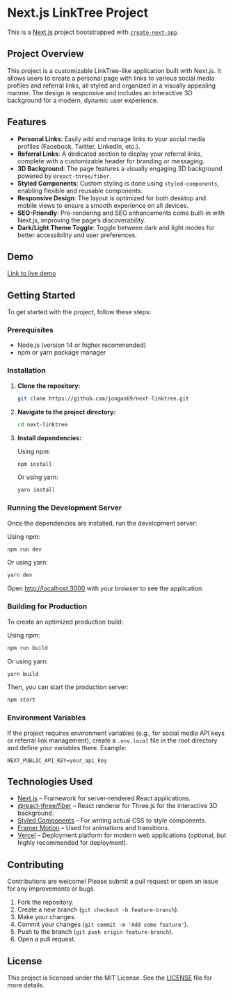 # Next.js LinkTree Project

This is a [Next.js](https://nextjs.org/) project bootstrapped with [`create-next-app`](https://github.com/vercel/next.js/tree/canary/packages/create-next-app).

## Project Overview

This project is a customizable LinkTree-like application built with Next.js. It allows users to create a personal page with links to various social media profiles and referral links, all styled and organized in a visually appealing manner. The design is responsive and includes an interactive 3D background for a modern, dynamic user experience.

## Features

- **Personal Links**: Easily add and manage links to your social media profiles (Facebook, Twitter, LinkedIn, etc.).
- **Referral Links**: A dedicated section to display your referral links, complete with a customizable header for branding or messaging.
- **3D Background**: The page features a visually engaging 3D background powered by `@react-three/fiber`.
- **Styled Components**: Custom styling is done using `styled-components`, enabling flexible and reusable components.
- **Responsive Design**: The layout is optimized for both desktop and mobile views to ensure a smooth experience on all devices.
- **SEO-Friendly**: Pre-rendering and SEO enhancements come built-in with Next.js, improving the page’s discoverability.
- **Dark/Light Theme Toggle**: Toggle between dark and light modes for better accessibility and user preferences.

## Demo

[Link to live demo](https://jongan.com)

## Getting Started

To get started with the project, follow these steps:

### Prerequisites

- Node.js (version 14 or higher recommended)
- npm or yarn package manager

### Installation

1. **Clone the repository:**

   ```bash
   git clone https://github.com/jongan69/next-linktree.git
   ```

2. **Navigate to the project directory:**

   ```bash
   cd next-linktree
   ```

3. **Install dependencies:**

   Using npm:

   ```bash
   npm install
   ```

   Or using yarn:

   ```bash
   yarn install
   ```

### Running the Development Server

Once the dependencies are installed, run the development server:

Using npm:

```bash
npm run dev
```

Or using yarn:

```bash
yarn dev
```

Open [http://localhost:3000](http://localhost:3000) with your browser to see the application.

### Building for Production

To create an optimized production build:

Using npm:

```bash
npm run build
```

Or using yarn:

```bash
yarn build
```

Then, you can start the production server:

```bash
npm start
```

### Environment Variables

If the project requires environment variables (e.g., for social media API keys or referral link management), create a `.env.local` file in the root directory and define your variables there. Example:

```
NEXT_PUBLIC_API_KEY=your_api_key
```

## Technologies Used

- [Next.js](https://nextjs.org/) – Framework for server-rendered React applications.
- [@react-three/fiber](https://github.com/pmndrs/react-three-fiber) – React renderer for Three.js for the interactive 3D background.
- [Styled Components](https://styled-components.com/) – For writing actual CSS to style components.
- [Framer Motion](https://www.framer.com/motion/) – Used for animations and transitions.
- [Vercel](https://vercel.com/) – Deployment platform for modern web applications (optional, but highly recommended for deployment).

## Contributing

Contributions are welcome! Please submit a pull request or open an issue for any improvements or bugs.

1. Fork the repository.
2. Create a new branch (`git checkout -b feature-branch`).
3. Make your changes.
4. Commit your changes (`git commit -m 'Add some feature'`).
5. Push to the branch (`git push origin feature-branch`).
6. Open a pull request.

## License

This project is licensed under the MIT License. See the [LICENSE](LICENSE) file for more details.